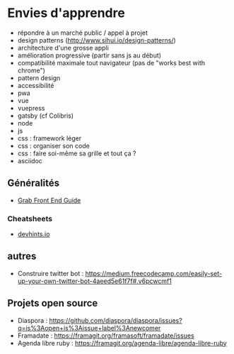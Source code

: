 # Envies d'apprendre

- répondre à un marché public / appel à projet
- design patterns (http://www.sihui.io/design-patterns/)
- architecture d'une grosse appli
- amélioration progressive (partir sans js au début)
- compatibilité maximale tout navigateur (pas de "works best with chrome")
- pattern design
- accessibilité
- pwa
- vue
- vuepress
- gatsby (cf Colibris)
- node
- js
- css : framework léger
- css : organiser son code
- css : faire soi-même sa grille et tout ça ?
- asciidoc

## Généralités

- [Grab Front End Guide](https://github.com/grab/front-end-guide)

### Cheatsheets

- [devhints.io](https://devhints.io)

## autres

- Construire twitter bot : https://medium.freecodecamp.com/easily-set-up-your-own-twitter-bot-4aeed5e61f7f#.v6pcwcmf1

## Projets open source

- Diaspora : https://github.com/diaspora/diaspora/issues?q=is%3Aopen+is%3Aissue+label%3Anewcomer
- Framadate : https://framagit.org/framasoft/framadate/issues
- Agenda libre ruby : https://framagit.org/agenda-libre/agenda-libre-ruby
